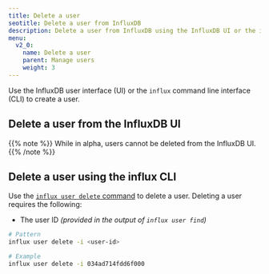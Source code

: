 ```yaml
---
title: Delete a user
seotitle: Delete a user from InfluxDB
description: Delete a user from InfluxDB using the InfluxDB UI or the influx CLI.
menu:
  v2_0:
    name: Delete a user
    parent: Manage users
    weight: 3
---
```


Use the InfluxDB user interface (UI) or the `influx` command line interface (CLI)
to create a user.

## Delete a user from the InfluxDB UI

{{% note %}}
While in alpha, users cannot be deleted from the InfluxDB UI.
{{% /note %}}

## Delete a user using the influx CLI

Use the [`influx user delete` command](/v2.0/reference/cli/influx/user/delete)
to delete a user. Deleting a user requires the following:

- The user ID _(provided in the output of `influx user find`)_

```sh
# Pattern
influx user delete -i <user-id>

# Example
influx user delete -i 034ad714fdd6f000
```
